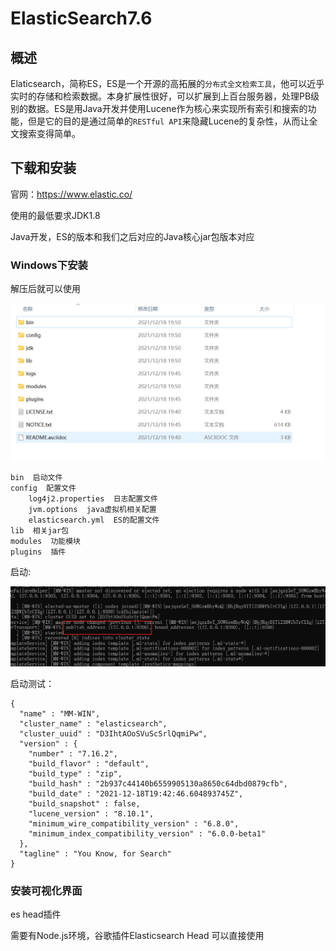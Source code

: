 # ElasticSearch7.6

## 概述

Elaticsearch，简称ES，ES是一个开源的高拓展的`分布式全文检索工具`，他可以近乎实时的存储和检索数据。本身扩展性很好，可以扩展到上百台服务器，处理PB级别的数据。ES是用Java开发并使用Lucene作为核心来实现所有索引和搜索的功能，但是它的目的是通过简单的`RESTful API`来隐藏Lucene的复杂性，从而让全文搜索变得简单。

## 下载和安装

官网：https://www.elastic.co/

使用的最低要求JDK1.8

Java开发，ES的版本和我们之后对应的Java核心jar包版本对应

### Windows下安装

解压后就可以使用

![](https://raw.githubusercontent.com/mao0824/pictureBed/master/home/ES.png)

```
bin  启动文件
config  配置文件
	log4j2.properties  日志配置文件
	jvm.options  java虚拟机相关配置
	elasticsearch.yml  ES的配置文件
lib  相关jar包
modules  功能模块
plugins  插件 
```

启动:

![](https://raw.githubusercontent.com/mao0824/pictureBed/master/home/ES%E5%90%AF%E5%8A%A8%E6%88%90%E5%8A%9F.png)

启动测试：

```
{
  "name" : "MM-WIN",
  "cluster_name" : "elasticsearch",
  "cluster_uuid" : "D3IhtAOoSVuScSrlQqmiPw",
  "version" : {
    "number" : "7.16.2",
    "build_flavor" : "default",
    "build_type" : "zip",
    "build_hash" : "2b937c44140b6559905130a8650c64dbd0879cfb",
    "build_date" : "2021-12-18T19:42:46.604893745Z",
    "build_snapshot" : false,
    "lucene_version" : "8.10.1",
    "minimum_wire_compatibility_version" : "6.8.0",
    "minimum_index_compatibility_version" : "6.0.0-beta1"
  },
  "tagline" : "You Know, for Search"
}
```

### 安装可视化界面

es head插件

需要有Node.js环境，谷歌插件Elasticsearch Head 可以直接使用



